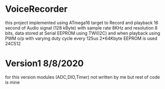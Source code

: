 # VoiceRecorder
this project implemented using ATmega16 target to Record and playback 16 second of Audio signal (128 kByte) with sample rate 8KHz and resolution 8 bits, data stored at Serial EEPROM using TWI(I2C) and when playback using PWM o/p with varying duty cycle every 125us 
2*64Kbyte EEPROM is used 24C512

# Version1 8/8/2020
for this version modules (ADC,DIO,Timer) not written by me  but rest of code is mine 
